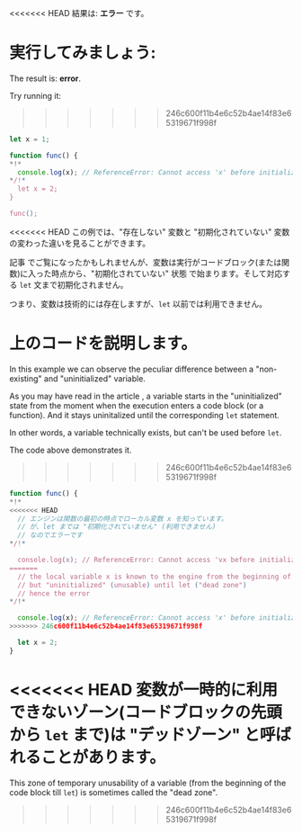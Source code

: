 <<<<<<< HEAD
結果は: **エラー** です。

実行してみましょう:
=======
The result is: **error**.

Try running it:
>>>>>>> 246c600f11b4e6c52b4ae14f83e65319671f998f

```js run
let x = 1;

function func() {
*!*
  console.log(x); // ReferenceError: Cannot access 'x' before initialization
*/!*
  let x = 2;
}

func();
```

<<<<<<< HEAD
この例では、"存在しない" 変数と "初期化されていない" 変数の変わった違いを見ることができます。

記事 [](info:closure) でご覧になったかもしれませんが、変数は実行がコードブロック(または関数)に入った時点から、"初期化されていない" 状態 で始まります。そして対応する `let` 文まで初期化されません。

つまり、変数は技術的には存在しますが、`let` 以前では利用できません。

上のコードを説明します。
=======
In this example we can observe the peculiar difference between a "non-existing" and "uninitialized" variable.

As you may have read in the article [](info:closure), a variable starts in the "uninitialized" state from the moment when the execution enters a code block (or a function). And it stays uninitalized until the corresponding `let` statement.

In other words, a variable technically exists, but can't be used before `let`.

The code above demonstrates it.
>>>>>>> 246c600f11b4e6c52b4ae14f83e65319671f998f

```js
function func() {
*!*
<<<<<<< HEAD
  // エンジンは関数の最初の時点でローカル変数 x を知っています。
  // が、let までは "初期化されていません" (利用できません)
  // なのでエラーです
*/!*

  console.log(x); // ReferenceError: Cannot access 'vx before initialization
=======
  // the local variable x is known to the engine from the beginning of the function,
  // but "uninitialized" (unusable) until let ("dead zone")
  // hence the error
*/!*

  console.log(x); // ReferenceError: Cannot access 'x' before initialization
>>>>>>> 246c600f11b4e6c52b4ae14f83e65319671f998f

  let x = 2;
}
```

<<<<<<< HEAD
変数が一時的に利用できないゾーン(コードブロックの先頭から `let` まで)は "デッドゾーン" と呼ばれることがあります。
=======
This zone of temporary unusability of a variable (from the beginning of the code block till `let`) is sometimes called the "dead zone".
>>>>>>> 246c600f11b4e6c52b4ae14f83e65319671f998f
